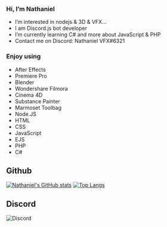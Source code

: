 ### Hi, I’m Nathaniel
- I’m interested in nodejs & 3D & VFX...
- I am Discord.js bot developer
- I’m currently learning C# and more about JavaScript & PHP
- Contact me on Discord: Nathaniel VFX#6321

### Enjoy using
- After Effects
- Premiere Pro
- Blender
- Wondershare Filmora
- Cinema 4D
- Substance Painter
- Marmoset Toolbag
- Node.JS
- HTML
- CSS
- JavaScript
- EJS
- PHP
- C#

## Github
[![Nathaniel's GitHub stats](https://github-readme-stats.vercel.app/api?username=Nathaniel-VFX&theme=algolia&show_icons=true)](https://github.com/Nathaniel-VFX/github-readme-stats)
[![Top Langs](https://github-readme-stats.vercel.app/api/top-langs/?username=Nathaniel-VFX&layout=compact&theme=algolia&show_icons=true)](https://github.com/Nathaniel-VFX/github-readme-stats)

## Discord
<img src="https://discord.c99.nl/widget/theme-2/753180650202202154.png" alt="Discord"/>
